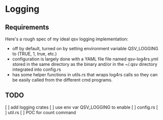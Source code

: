 # Logging

## Requirements

Here's a rough spec of my ideal qsv logging implementation:

* off by default, turned on by setting environment variable QSV_LOGGING to (TRUE, 1, true, etc.)
* configuration is largely done with a YAML file file named qsv-log4rs.yml stored in the same directory as the binary and/or in the ~/.qsv directory
integrated into config.rs
* has some helper functions in utils.rs that wraps log4rs calls so they can be easily called from the different cmd programs.

## TODO

[ ] add logging crates
[ ] use env var QSV_LOGGING to enable
[ ] config.rs
[ ] util.rs
[ ] POC for count command 